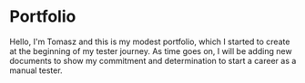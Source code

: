 # Portfolio
Hello, I'm Tomasz and this is my modest portfolio, which I started to create at the beginning of my tester journey. 
As time goes on, I will be adding new documents to show my commitment and determination to start a career as a manual tester.
